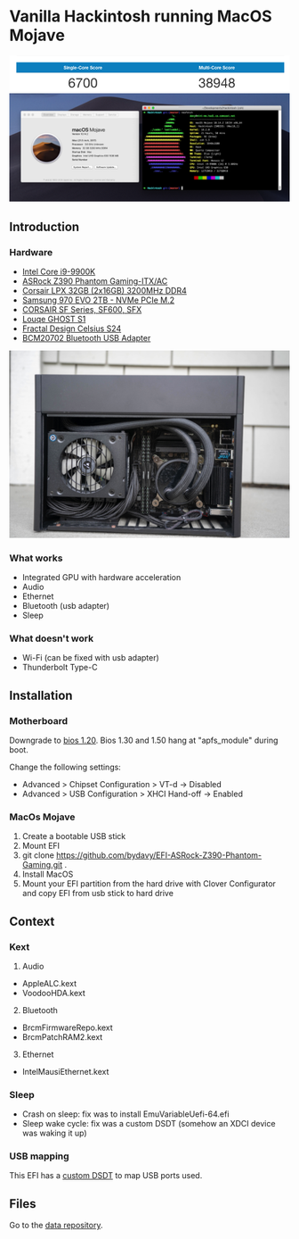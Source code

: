 # Vanilla Hackintosh running MacOS Mojave

![geekbench](https://raw.githubusercontent.com/bydavy/EFI-ASRock-Z390-Phantom-Gaming-data/master/images/geekbench.png)
![neofetch](https://raw.githubusercontent.com/bydavy/EFI-ASRock-Z390-Phantom-Gaming-data/master/images/neofetch.png)

## Introduction

### Hardware

* [Intel Core i9-9900K](https://amzn.to/2Cr0dFy)
* [ASRock Z390 Phantom Gaming-ITX/AC](https://amzn.to/2T3ju7d)
* [Corsair LPX 32GB (2x16GB) 3200MHz DDR4](https://amzn.to/2ATIeYC)
* [Samsung 970 EVO 2TB - NVMe PCIe M.2](https://amzn.to/2Dk4wnL)
* [CORSAIR SF Series, SF600, SFX](https://amzn.to/2T1fYu8)
* [Louqe GHOST S1](http://www.louqe.com/)
* [Fractal Design Celsius S24](https://amzn.to/2W4Zent)
* [BCM20702 Bluetooth USB Adapter](https://www.ebay.com/itm/Wireless-Bluetooth-4-0-Dual-Mode-USB-Broadcom-BCM20702-Adapter-Dongle-Receiver-1/231835142274?ssPageName=STRK%3AMEBIDX%3AIT&_trksid=p2060353.m2749.l2649)

![build](https://raw.githubusercontent.com/bydavy/EFI-ASRock-Z390-Phantom-Gaming-data/master/images/build.jpg)

### What works

* Integrated GPU with hardware acceleration
* Audio
* Ethernet
* Bluetooth (usb adapter)
* Sleep

### What doesn't work

* Wi-Fi (can be fixed with usb adapter)
* Thunderbolt Type-C

## Installation

### Motherboard

Downgrade to [bios 1.20](https://www.asrock.com/mb/Intel/Z390%20Phantom%20Gaming-ITXac/index.asp#BIOS). Bios 1.30 and 1.50 hang at "apfs_module" during boot.

Change the following settings:

* Advanced > Chipset Configuration > VT-d -> Disabled
* Advanced > USB Configuration > XHCI Hand-off -> Enabled

### MacOs Mojave

1. Create a bootable USB stick
2. Mount EFI
3. git clone https://github.com/bydavy/EFI-ASRock-Z390-Phantom-Gaming.git .
4. Install MacOS
5. Mount your EFI partition from the hard drive with Clover Configurator and copy EFI from usb stick to hard drive

## Context

### Kext

1. Audio
 * AppleALC.kext
 * VoodooHDA.kext
2. Bluetooth
 * BrcmFirmwareRepo.kext
 * BrcmPatchRAM2.kext
3. Ethernet
 * IntelMausiEthernet.kext

### Sleep

* Crash on sleep: fix was to install EmuVariableUefi-64.efi
* Sleep wake cycle: fix was a custom DSDT (somehow an XDCI device was waking it up)

### USB mapping

This EFI has a [custom DSDT](https://github.com/bydavy/EFI-ASRock-Z390-Phantom-Gaming-data) to map USB ports used.

## Files

Go to the [data repository](https://github.com/bydavy/EFI-ASRock-Z390-Phantom-Gaming-data).
